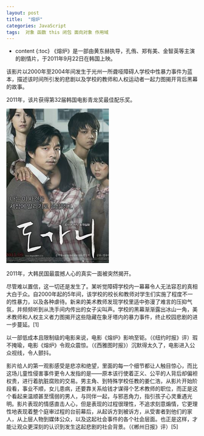 ```yaml
---
layout: post
title:  "熔炉"
categories: JavaScript
tags:  对象 函数 this 闭包 面向对象 作用域
---
```


* content
{:toc}
《熔炉》是一部由黄东赫执导，孔侑、郑有美、金智英等主演的剧情片，于2011年9月22日在韩国上映。

该影片以2000年至2004年间发生于光州一所聋哑障碍人学校中性暴力事件为蓝本，描述该时间所引发的悲剧以及学校的教师和人权运动者一起力图揭开背后黑幕的故事。

2011年，该片获得第32届韩国电影青龙奖最佳配乐奖。

![image](https://github.com/double-digit/double-digit.github.io/raw/master/8.jpg)

2011年，大韩民国最震撼人心的真实一面被突然揭开。

尽管难以置信，这一切还是发生了。某听觉障碍学校内一幕幕令人无法容忍的真相大白于众。自2000年起的5年间，该学校的校长和教师对学生们实施了程度不一的性暴力，以及各种虐待。新来的美术教师发现学校里适中弥漫了难言的压抑气氛，并频频听到从洗手间内传出的女子尖叫声。学校的黑幕渐渐露出冰山一角，美术教师和人权主义者力图揭开这些隐藏在象牙塔内的暴力事件，终止校园悲剧的进一步蔓延。[1]

以一部低成本且限制级的电影来说，电影《熔炉》影响至钜。（《纽约时报》评）瑕不掩瑜，电影《熔炉》令观众震惊。（《西雅图时报》）沉默得太久了，电影进入公众视线，令人颤抖。

影片给人的第一观影感受是悲凉和绝望，里面的每一个细节都让人触目惊心，而比这场儿童性侵害事件更令人发指的是——原本该行使着正义、公平的人背后却偏袒权贵，进行着肮脏腐败的交易。男主角、到特殊学校任教的姜仁浩，从影片开始阶段看，事业不顺，女儿患病，还要靠关系给钱才谋得个艺术教师的职位，而正是这个看起来温顺甚至懦弱的男人，与同伴一起，与邪恶角力，指引孩子心灵重遇光明。影片表现的情感直击人心，但是表现的过程很理性，不追求刻意煽情，它更理性地表现着整个庭审过程的台前幕后，从起诉方到被诉方，从受害者到他们的家人，从上层人物到媒体公众，以及这起社会事件的各个社会层面。也正是这样，才能让观众更深刻的认识到发生这起悲剧的社会背景。（《郴州日报》评）[5]


